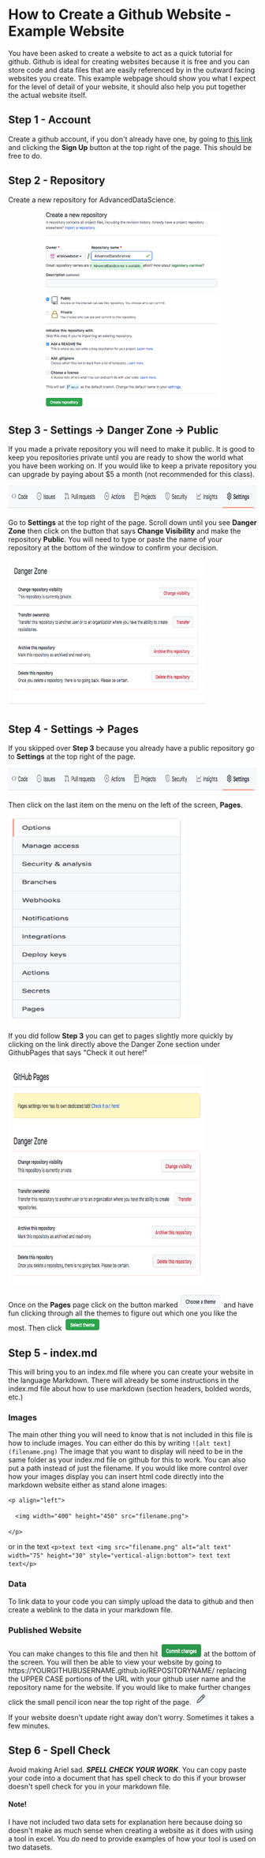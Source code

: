 
# How to Create a Github Website - Example Website

You have been asked to create a website to act as a quick tutorial for github. Github is ideal for creating websites because it is free and you can store code and data files that are easily referenced by in the outward facing websites you create. This example webpage should show you what I expect for the level of detail of your website, it should also help you put together the actual website itself. 

## Step 1 - Account

Create a github account, if you don't already have one, by going to [this link](https://github.com/) and clicking the **Sign Up** button at the top right of the page. This should be free to do.

## Step 2 - Repository

Create a new repository for AdvancedDataScience.

<p align="center">
  <img width="360" height="400" src="CreateGitRepository.png">
</p>

## Step 3 - Settings -> Danger Zone -> Public

If you made a private repository you will need to make it public. It is good to keep you repositories private until you are ready to show the world what you have been working on. If you would like to keep a private repository you can upgrade by paying about $5 a month (not recommended for this class). 

<p align="center">
  <img width="900" height="50" src="Settings.png">
</p>

Go to **Settings** at the top right of the page. Scroll down until you see **Danger Zone** then click on the button that says **Change Visibility** and make the repository **Public**. You will need to type or paste the name of your repository at the bottom of the window to confirm your decision. 

<p align="left">
  <img width="400" height="300" src="DangerZone.png">
</p>


## Step 4 - Settings -> Pages

If you skipped over **Step 3** because you already have a public repository go to **Settings** at the top right of the page. 

<p align="center">
  <img width="900" height="50" src="Settings.png">
</p>

Then click on the last item on the menu on the left of the screen, **Pages**.

<p align="left">
  <img width="360" height="420" src="Pages.png">
</p>

If you did follow **Step 3** you can get to pages slightly more quickly by clicking on the link directly above the Danger Zone section under GithubPages that says "Check it out here!"

<p align="left">
  <img width="400" height="450" src="DangerZonePages.png">
</p>

<p>Once on the <b>Pages</b> page click on the button marked <img src="ChooseTheme.png" alt="Choose a theme" width="85" height="30" style="vertical-align:bottom"> and have fun clicking through all the themes to figure out which one you like the most. Then click <img src="SelectTheme.png" alt="Choose a theme" width="75" height="30" style="vertical-align:bottom"></p>


## Step 5 - index.md
This will bring you to an index.md file where you can create your website in the language Markdown. There will already be some instructions in the index.md file about how to use markdown (section headers, bolded words, etc.) 

### Images 
The main other thing you will need to know that is not included in this file is how to include images. You can either do this by writing `![alt text](filename.png)` The image that you want to display will need to be in the same folder as your index.md file on github for this to work. You can also put a path instead of just the filename. If you would like more control over how your images display you can insert html code directly into the markdown website either as stand alone images:

  ```
  <p align="left">
  
    <img width="400" height="450" src="filename.png">
    
  </p>
  ```

or in the text `<p>text text <img src="filename.png" alt="alt text" width="75" height="30" style="vertical-align:bottom"> text text text</p>`

### Data
To link data to your code you can simply upload the data to github and then create a weblink to the data in your markdown file. 

### Published Website
<p>You can make changes to this file and then hit <img src="CommitChanges.png" alt="Choose a theme" width="85" height="30" style="vertical-align:bottom"> at the bottom of the screen. You will then be able to view your website by going to https://YOURGITHUBUSERNAME.github.io/REPOSITORYNAME/ replacing the UPPER CASE portions of the URL with your github user name and the repository name for the website. If you would like to make further changes click the small pencil icon near the top right of the page. <img src="Pencil.png" alt="Pencil Icon" width="30" height="30" style="vertical-align:bottom"></p>

If your website doesn't update right away don't worry. Sometimes it takes a few minutes.

## Step 6 - Spell Check

Avoid making Ariel sad. ***SPELL CHECK YOUR WORK***. You can copy paste your code into a document that has spell check to do this if your browser doesn't spell check for you in your markdown file.

#### Note! 
I have not included two data sets for explanation here because doing so doesn't make as much sense when creating a website as it does with using a tool in excel. You *do* need to provide examples of how your tool is used on two datasets. 

